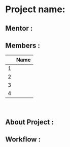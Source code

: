 # Project name:

## Mentor :

> 

## Members :

||Name|
|-|-|
|1||
|2||
|3||
|4||
<br>

## About Project :


## Workflow :



